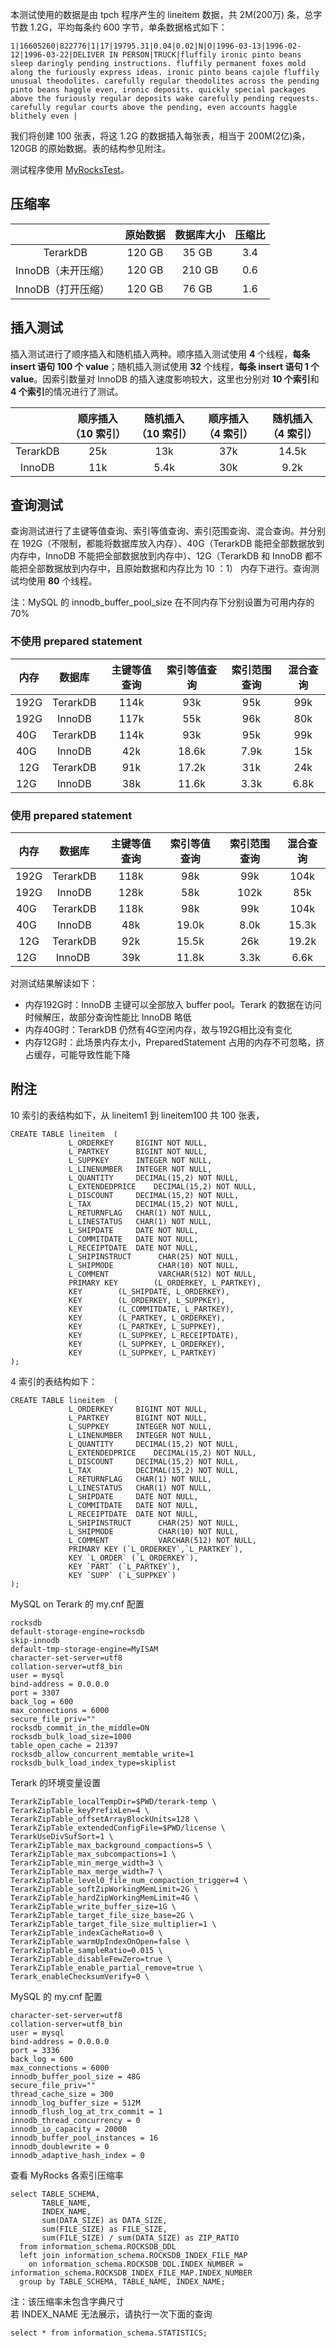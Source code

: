 

本测试使用的数据是由 tpch 程序产生的 lineitem 数据，共 2M(200万) 条，总字节数 1.2G，平均每条约 600 字节，单条数据格式如下：

```
1|16605260|822776|1|17|19795.31|0.04|0.02|N|O|1996-03-13|1996-02-12|1996-03-22|DELIVER IN PERSON|TRUCK|fluffily ironic pinto beans sleep daringly pending instructions. fluffily permanent foxes mold along the furiously express ideas. ironic pinto beans cajole fluffily unusual theodolites. carefully regular theodolites across the pending pinto beans haggle even, ironic deposits. quickly special packages above the furiously regular deposits wake carefully pending requests. carefully regular courts above the pending, even accounts haggle blithely even |
```

我们将创建 100 张表，将这 1.2G 的数据插入每张表，相当于 200M(2亿)条，120GB 的原始数据。表的结构参见附注。

测试程序使用 [MyRocksTest](https://github.com/Terark/MyRocksTest)。

## 压缩率

|      | 原始数据 | 数据库大小 | 压缩比 |
|:----:|:-------:|:---------:|:------:|
| TerarkDB          | 120 GB | 35 GB  | 3.4 |
| InnoDB（未开压缩）  | 120 GB | 210 GB | 0.6 |
| InnoDB（打开压缩）  | 120 GB | 76 GB  | 1.6 |

## 插入测试

插入测试进行了顺序插入和随机插入两种。顺序插入测试使用 **4** 个线程，**每条 insert 语句 100 个 value**；随机插入测试使用 **32** 个线程，**每条 insert 语句 1 个 value**。因索引数量对 InnoDB 的插入速度影响较大，这里也分别对 **10 个索引**和 **4 个索引**的情况进行了测试。

|                   | 顺序插入（10 索引）| 随机插入（10 索引）| 顺序插入（4 索引）| 随机插入（4 索引）|
|:-----------------:|:----------------:|:-----------------:|:----------------:|:---------------:|
| TerarkDB | 25k | 13k  | 37k | 14.5k |
|  InnoDB  | 11k | 5.4k | 30k | 9.2k  |

## 查询测试

查询测试进行了主键等值查询、索引等值查询、索引范围查询、混合查询。并分别在 192G（不限制，都能将数据库放入内存）、40G（TerarkDB 能把全部数据放到内存中，InnoDB 不能把全部数据放到内存中）、12G（TerarkDB 和 InnoDB 都不能把全部数据放到内存中，且原始数据和内存比为 10 ：1） 内存下进行。查询测试均使用 **80** 个线程。

注：MySQL 的 innodb_buffer_pool_size 在不同内存下分别设置为可用内存的 70%

### 不使用 prepared statement

| 内存 | 数据库 | 主键等值查询 |	索引等值查询 |	索引范围查询 |	混合查询 |
|:----:|:-----:|:-----------:|:-----------:|:-----------:|:-------:|
| 192G | TerarkDB | 114k |	93k |	95k |	99k |
| 192G |  InnoDB  | 117k |	55k |	96k |	80k |
| 40G  | TerarkDB | 114k |	93k |	95k |	99k |
| 40G  |  InnoDB  | 42k |	18.6k |	7.9k |	15k |
| 12G  | TerarkDB | 91k |	17.2k |	31k  |	24k |
| 12G  |  InnoDB  | 38k |	11.6k |	3.3k |	6.8k |

### 使用 prepared statement

| 内存 | 数据库 | 主键等值查询 |	索引等值查询 |	索引范围查询 |	混合查询 |
|:----:|:-----:|:-----------:|:-----------:|:-----------:|:-------:|
| 192G | TerarkDB | 118k |	98k |	99k |	104k |
| 192G |  InnoDB  | 128k |	58k |	102k |	85k |
| 40G  | TerarkDB | 118k |	98k |	99k |	104k |
| 40G  |  InnoDB  | 48k |	19.0k	| 8.0k |	15.3k |
| 12G  | TerarkDB | 92k |	15.5k |	26k  |	19.2k |
| 12G  |  InnoDB  | 39k |	11.8k |	3.3k |	6.6k  |

对测试结果解读如下：

- 内存192G时：InnoDB 主键可以全部放入 buffer pool。Terark 的数据在访问时候解压，故部分查询性能比 InnoDB 略低
- 内存40G时：TerarkDB 仍然有4G空闲内存，故与192G相比没有变化
- 内存12G时：此场景内存太小，PreparedStatement 占用的内存不可忽略，挤占缓存，可能导致性能下降

## 附注

10 索引的表结构如下，从 lineitem1 到 lineitem100 共 100 张表，

```
CREATE TABLE lineitem  (
             L_ORDERKEY    	BIGINT NOT NULL,
             L_PARTKEY     	BIGINT NOT NULL,
             L_SUPPKEY     	INTEGER NOT NULL,
             L_LINENUMBER  	INTEGER NOT NULL,
             L_QUANTITY    	DECIMAL(15,2) NOT NULL,
             L_EXTENDEDPRICE    DECIMAL(15,2) NOT NULL,
             L_DISCOUNT    	DECIMAL(15,2) NOT NULL,
             L_TAX         	DECIMAL(15,2) NOT NULL,
             L_RETURNFLAG  	CHAR(1) NOT NULL,
             L_LINESTATUS  	CHAR(1) NOT NULL,
             L_SHIPDATE    	DATE NOT NULL,
             L_COMMITDATE  	DATE NOT NULL,
             L_RECEIPTDATE 	DATE NOT NULL,
             L_SHIPINSTRUCT 	 CHAR(25) NOT NULL,
             L_SHIPMODE     	 CHAR(10) NOT NULL,
             L_COMMENT      	 VARCHAR(512) NOT NULL,
             PRIMARY KEY        (L_ORDERKEY, L_PARTKEY),
             KEY 		(L_SHIPDATE, L_ORDERKEY),
             KEY 		(L_ORDERKEY, L_SUPPKEY),
             KEY 		(L_COMMITDATE, L_PARTKEY),
             KEY 		(L_PARTKEY, L_ORDERKEY),
             KEY 		(L_PARTKEY, L_SUPPKEY),
             KEY 		(L_SUPPKEY, L_RECEIPTDATE),
             KEY 		(L_SUPPKEY, L_ORDERKEY),
             KEY 		(L_SUPPKEY, L_PARTKEY)
);
```

4 索引的表结构如下：
```
CREATE TABLE lineitem  (
             L_ORDERKEY    	BIGINT NOT NULL,
             L_PARTKEY     	BIGINT NOT NULL,
             L_SUPPKEY     	INTEGER NOT NULL,
             L_LINENUMBER  	INTEGER NOT NULL,
             L_QUANTITY    	DECIMAL(15,2) NOT NULL,
             L_EXTENDEDPRICE    DECIMAL(15,2) NOT NULL,
             L_DISCOUNT    	DECIMAL(15,2) NOT NULL,
             L_TAX         	DECIMAL(15,2) NOT NULL,
             L_RETURNFLAG  	CHAR(1) NOT NULL,
             L_LINESTATUS  	CHAR(1) NOT NULL,
             L_SHIPDATE    	DATE NOT NULL,
             L_COMMITDATE  	DATE NOT NULL,
             L_RECEIPTDATE 	DATE NOT NULL,
             L_SHIPINSTRUCT 	 CHAR(25) NOT NULL,
             L_SHIPMODE     	 CHAR(10) NOT NULL,
             L_COMMENT      	 VARCHAR(512) NOT NULL,
             PRIMARY KEY (`L_ORDERKEY`,`L_PARTKEY`),
             KEY `L_ORDER` (`L_ORDERKEY`),
             KEY `PART` (`L_PARTKEY`),
             KEY `SUPP` (`L_SUPPKEY`)
);
```

MySQL on Terark 的 my.cnf 配置

```
rocksdb
default-storage-engine=rocksdb
skip-innodb
default-tmp-storage-engine=MyISAM
character-set-server=utf8
collation-server=utf8_bin
user = mysql
bind-address = 0.0.0.0
port = 3307
back_log = 600
max_connections = 6000
secure_file_priv=""
rocksdb_commit_in_the_middle=ON
rocksdb_bulk_load_size=1000
table_open_cache = 21397
rocksdb_allow_concurrent_memtable_write=1
rocksdb_bulk_load_index_type=skiplist
```

Terark 的环境变量设置

```
TerarkZipTable_localTempDir=$PWD/terark-temp \
TerarkZipTable_keyPrefixLen=4 \
TerarkZipTable_offsetArrayBlockUnits=128 \
TerarkZipTable_extendedConfigFile=$PWD/license \
TerarkUseDivSufSort=1 \
TerarkZipTable_max_background_compactions=5 \
TerarkZipTable_max_subcompactions=1 \
TerarkZipTable_min_merge_width=3 \
TerarkZipTable_max_merge_width=7 \
TerarkZipTable_level0_file_num_compaction_trigger=4 \
TerarkZipTable_softZipWorkingMemLimit=2G \
TerarkZipTable_hardZipWorkingMemLimit=4G \
TerarkZipTable_write_buffer_size=1G \
TerarkZipTable_target_file_size_base=2G \
TerarkZipTable_target_file_size_multiplier=1 \
TerarkZipTable_indexCacheRatio=0 \
TerarkZipTable_warmUpIndexOnOpen=false \
TerarkZipTable_sampleRatio=0.015 \
TerarkZipTable_disableFewZero=true \
TerarkZipTable_enable_partial_remove=true \
Terark_enableChecksumVerify=0 \
```

MySQL 的 my.cnf 配置

```
character-set-server=utf8
collation-server=utf8_bin
user = mysql
bind-address = 0.0.0.0
port = 3336
back_log = 600
max_connections = 6000
innodb_buffer_pool_size = 48G
secure_file_priv=""
thread_cache_size = 300
innodb_log_buffer_size = 512M
innodb_flush_log_at_trx_commit = 1
innodb_thread_concurrency = 0
innodb_io_capacity = 20000
innodb_buffer_pool_instances = 16
innodb_doublewrite = 0
innodb_adaptive_hash_index = 0
```

查看 MyRocks 各索引压缩率
```
select TABLE_SCHEMA,
       TABLE_NAME,
       INDEX_NAME,
       sum(DATA_SIZE) as DATA_SIZE,
       sum(FILE_SIZE) as FILE_SIZE,
       sum(FILE_SIZE) / sum(DATA_SIZE) as ZIP_RATIO
  from information_schema.ROCKSDB_DDL
  left join information_schema.ROCKSDB_INDEX_FILE_MAP
    on information_schema.ROCKSDB_DDL.INDEX_NUMBER = information_schema.ROCKSDB_INDEX_FILE_MAP.INDEX_NUMBER
  group by TABLE_SCHEMA, TABLE_NAME, INDEX_NAME;
```
注：该压缩率未包含字典尺寸  
若 INDEX_NAME 无法展示，请执行一次下面的查询
```
select * from information_schema.STATISTICS;
```
